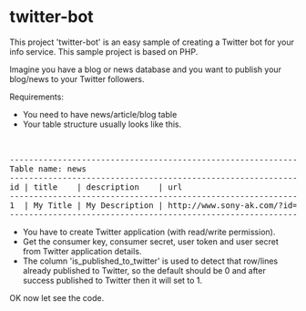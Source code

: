 twitter-bot
===========

This project 'twitter-bot' is an easy sample of creating a Twitter bot for your info service. This sample project is based on PHP.

Imagine you have a blog or news database and you want to publish your blog/news to your Twitter followers.

Requirements:<br>
- You need to have news/article/blog table<br>
- Your table structure usually looks like this.<br>
<pre><br>
---------------------------------------------------------------------------------------------------------------
Table name: news
---------------------------------------------------------------------------------------------------------------
id | title    | description    | url                          | published_datetime  | is_published_to_twitter |
---------------------------------------------------------------------------------------------------------------
1  | My Title | My Description | http://www.sony-ak.com/?id=3 | 2014-01-05 13:10:00 | 0                       |
---------------------------------------------------------------------------------------------------------------
</pre>
- You have to create Twitter application (with read/write permission).<br>
- Get the consumer key, consumer secret, user token and user secret from Twitter application details.<br>
- The column 'is_published_to_twitter' is used to detect that row/lines already published to Twitter, so the default should be 0 and after success published to Twitter then it will set to 1.<br>

OK now let see the code.


